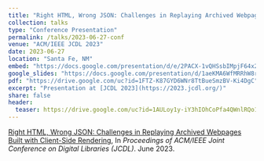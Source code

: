 ```yaml
---
title: "Right HTML, Wrong JSON: Challenges in Replaying Archived Webpages Built with Client-Side Rendering"
collection: talks
type: "Conference Presentation"
permalink: /talks/2023-06-27-conf
venue: "ACM/IEEE JCDL 2023"
date: 2023-06-27
location: "Santa Fe, NM"
embed: "https://docs.google.com/presentation/d/e/2PACX-1vQHSsbIMpjF64x2_Vr_2-Y2n1dfExG9FTqAoneXgBHAwtopYGHKrzE0BxXLqgAtS4-_wipx84LUFmuX/embed?start=false&loop=false&delayms=3000"
google_slides: "https://docs.google.com/presentation/d/1aeKMA6WfMRRhW8rXS7YjP7AzD8zpF_zp2OMqCcBym4M/"
pdf: "https://drive.google.com/uc?id=1FTZ-K87GYD6WNr8TtBueSmzBV-Ki4DgC"
excerpt: "Presentation at [JCDL 2023](https://2023.jcdl.org/)"
share: false
header:
  teaser: https://drive.google.com/uc?id=1AULoy1y-iY3hIOhCoPfa4QWnlRQo1bfh
---
```


[Right HTML, Wrong JSON: Challenges in Replaying Archived Webpages Built with Client-Side Rendering](https://arxiv.org/abs/2305.01071), In *Proceedings of ACM/IEEE Joint Conference on Digital Libraries (JCDL)*. June 2023.

